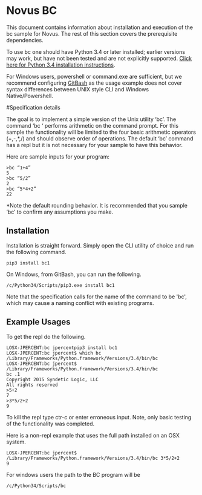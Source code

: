 # Novus BC

This document contains information about installation and execution of the bc sample
for Novus. The rest of this section covers the prerequisite dependencies.

To use bc one should have Python 3.4 or later installed; earlier versions may work, but
 have not been tested and are not explicitly supported. [Click here for Python 3.4 
 installation instructions](https://www.python.org/download/releases/3.4.1/).

For Windows users, powershell or command.exe are sufficient, but we recommend configuring
[GitBash](https://msysgit.github.io/) as the usage example does not cover syntax differences
between UNIX style CLI and Windows Native/Powershell.


#Specification details
 
The goal is to implement a simple version of the Unix utility ‘bc’.  The 
command ‘bc ‘ performs arithmetic on the command prompt.  For this sample the 
functionality will be limited to the four basic arithmetic operators (+,-,*,/) and 
should observe order of operations.  The default ‘bc’ command has a repl but it is not 
necessary for your sample to have this behavior. 
 
Here are sample inputs for your program:
``` 
>bc “1+4”
5
>bc “5/2”
2
>bc “5*4+2”
22
 ```
 
*Note the default rounding behavior.  It is recommended that you sample ‘bc’ to 
confirm any assumptions you make.
 
## Installation

Installation is straight forward. Simply open the CLI utility of choice and run 
the following command. 

```
pip3 install bc1
```

On Windows, from GitBash, you can run the following.

```
/c/Python34/Scripts/pip3.exe install bc1
```

Note that the specification calls for the name of the command to be 'bc', which may cause 
a naming conflict with existing programs.

## Example Usages

To get the repl do the following.

```
LOSX-JPERCENT:bc jpercentpip3 install bc1
LOSX-JPERCENT:bc jpercent$ which bc
/Library/Frameworks/Python.framework/Versions/3.4/bin/bc
LOSX-JPERCENT:bc jpercent$ /Library/Frameworks/Python.framework/Versions/3.4/bin/bc
bc .1
Copyright 2015 Syndetic Logic, LLC
All rights reserved
>5+2
7
>3*5/2+2                                
9
```

To kill the repl type ctr-c or enter erroneous input. Note, only basic testing of the
functionality was completed.

Here is a non-repl example that uses the full path installed on an OSX system.
```
LOSX-JPERCENT:bc jpercent$ /Library/Frameworks/Python.framework/Versions/3.4/bin/bc 3*5/2+2
9
```

For windows users the path to the BC program will be

```
/c/Python34/Scripts/bc
```


